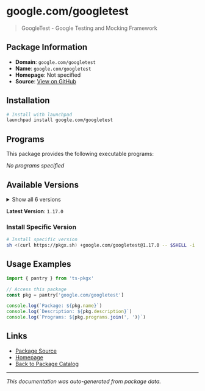 # google.com/googletest

> GoogleTest - Google Testing and Mocking Framework

## Package Information

- **Domain**: `google.com/googletest`
- **Name**: `google.com/googletest`
- **Homepage**: Not specified
- **Source**: [View on GitHub](https://github.com/pkgxdev/pantry/tree/main/projects/google.com/googletest/package.yml)

## Installation

```bash
# Install with launchpad
launchpad install google.com/googletest
```

## Programs

This package provides the following executable programs:

*No programs specified*

## Available Versions

<details>
<summary>Show all 6 versions</summary>

- `1.17.0`, `1.16.0`, `1.15.2`, `1.15.0`, `1.14.0`
- `1.13.0`

</details>

**Latest Version**: `1.17.0`

### Install Specific Version

```bash
# Install specific version
sh <(curl https://pkgx.sh) +google.com/googletest@1.17.0 -- $SHELL -i
```

## Usage Examples

```typescript
import { pantry } from 'ts-pkgx'

// Access this package
const pkg = pantry['google.com/googletest']

console.log(`Package: ${pkg.name}`)
console.log(`Description: ${pkg.description}`)
console.log(`Programs: ${pkg.programs.join(', ')}`)
```

## Links

- [Package Source](https://github.com/pkgxdev/pantry/tree/main/projects/google.com/googletest/package.yml)
- [Homepage](#)
- [Back to Package Catalog](../../../package-catalog.md)

---

*This documentation was auto-generated from package data.*
